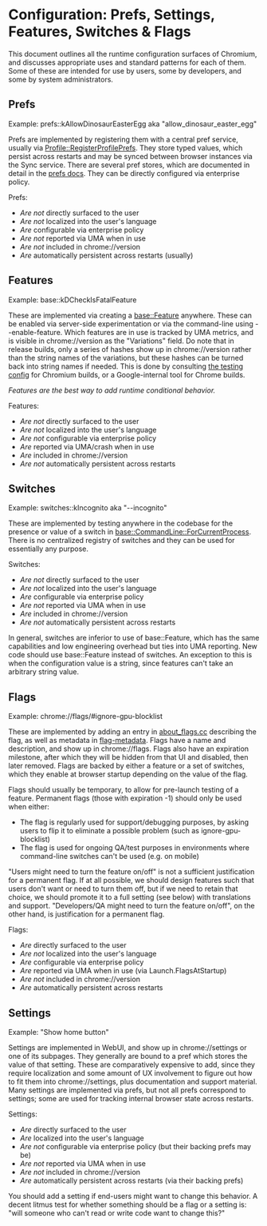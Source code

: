 # Configuration: Prefs, Settings, Features, Switches & Flags

This document outlines all the runtime configuration surfaces of Chromium,
and discusses appropriate uses and standard patterns for each of them. Some of
these are intended for use by users, some by developers, and some by system
administrators.

## Prefs

Example: prefs::kAllowDinosaurEasterEgg aka "allow_dinosaur_easter_egg"

Prefs are implemented by registering them with a central pref service, usually
via [Profile::RegisterProfilePrefs][profile-register]. They store typed values,
which persist across restarts and may be synced between browser instances via
the Sync service. There are several pref stores, which are documented in detail
in the [prefs docs][prefs]. They can be directly configured via enterprise
policy.

Prefs:

* *Are not* directly surfaced to the user
* *Are not* localized into the user's language
* *Are* configurable via enterprise policy
* *Are not* reported via UMA when in use
* *Are not* included in chrome://version
* *Are* automatically persistent across restarts (usually)

## Features

Example: base::kDCheckIsFatalFeature

These are implemented via creating a [base::Feature][base-feature] anywhere.
These can be enabled via server-side experimentation or via the command-line
using --enable-feature.  Which features are in use is tracked by UMA metrics,
and is visible in chrome://version as the "Variations" field. Do note that in
release builds, only a series of hashes show up in chrome://version rather than
the string names of the variations, but these hashes can be turned back into
string names if needed. This is done by consulting [the testing
config][fieldtrial-config] for Chromium builds, or a Google-internal tool for
Chrome builds.

*Features are the best way to add runtime conditional behavior.*

Features:

* *Are not* directly surfaced to the user
* *Are not* localized into the user's language
* *Are not* configurable via enterprise policy
* *Are* reported via UMA/crash when in use
* *Are* included in chrome://version
* *Are not* automatically persistent across restarts

## Switches

Example: switches::kIncognito aka "--incognito"

These are implemented by testing anywhere in the codebase for the presence or
value of a switch in [base::CommandLine::ForCurrentProcess][base-commandline].
There is no centralized registry of switches and they can be used for
essentially any purpose.

Switches:

* *Are not* directly surfaced to the user
* *Are not* localized into the user's language
* *Are* configurable via enterprise policy
* *Are not* reported via UMA when in use
* *Are* included in chrome://version
* *Are not* automatically persistent across restarts

In general, switches are inferior to use of base::Feature, which has the same
capabilities and low engineering overhead but ties into UMA reporting. New code
should use base::Feature instead of switches. An exception to this is when the
configuration value is a string, since features can't take an arbitrary string
value.

## Flags

Example: chrome://flags/#ignore-gpu-blocklist

These are implemented by adding an entry in [about_flags.cc][about-flags]
describing the flag, as well as metadata in [flag-metadata][flag-metadata].
Flags have a name and description, and show up in chrome://flags. Flags also
have an expiration milestone, after which they will be hidden from that UI and
disabled, then later removed. Flags are backed by either a feature or a set of
switches, which they enable at browser startup depending on the value of the
flag.

Flags should usually be temporary, to allow for pre-launch testing of a feature.
Permanent flags (those with expiration -1) should only be used when either:

* The flag is regularly used for support/debugging purposes, by asking users to
  flip it to eliminate a possible problem (such as ignore-gpu-blocklist)
* The flag is used for ongoing QA/test purposes in environments where command-line
  switches can't be used (e.g. on mobile)

"Users might need to turn the feature on/off" is not a sufficient justification
for a permanent flag. If at all possible, we should design features such that
users don't want or need to turn them off, but if we need to retain that choice,
we should promote it to a full setting (see below) with translations and
support.  "Developers/QA might need to turn the feature on/off", on the other
hand, is justification for a permanent flag.

Flags:

* *Are* directly surfaced to the user
* *Are not* localized into the user's language
* *Are* configurable via enterprise policy
* *Are* reported via UMA when in use (via Launch.FlagsAtStartup)
* *Are not* included in chrome://version
* *Are* automatically persistent across restarts

## Settings

Example: "Show home button"

Settings are implemented in WebUI, and show up in chrome://settings or one of
its subpages. They generally are bound to a pref which stores the value of that
setting. These are comparatively expensive to add, since they require
localization and some amount of UX involvement to figure out how to fit them
into chrome://settings, plus documentation and support material. Many settings
are implemented via prefs, but not all prefs correspond to settings; some are
used for tracking internal browser state across restarts.

Settings:

* *Are* directly surfaced to the user
* *Are* localized into the user's language
* *Are not* configurable via enterprise policy (but their backing prefs may be)
* *Are not* reported via UMA when in use
* *Are not* included in chrome://version
* *Are* automatically persistent across restarts (via their backing prefs)

You should add a setting if end-users might want to change this behavior. A
decent litmus test for whether something should be a flag or a setting is: "will
someone who can't read or write code want to change this?"

[base-commandline]: https://cs.chromium.org/chromium/src/base/command_line.h?type=cs&l=98
[base-feature]: https://cs.chromium.org/chromium/src/base/feature_list.h?sq=package:chromium&g=0&l=53
[about-flags]: https://cs.chromium.org/chromium/src/chrome/browser/about_flags.cc
[fieldtrial-config]: https://cs.chromium.org/chromium/src/testing/variations/fieldtrial_testing_config.json
[flag-metadata]: https://cs.chromium.org/chromium/src/chrome/browser/flag-metadata.json
[prefs]: https://www.chromium.org/developers/design-documents/preferences
[profile-register]: https://cs.chromium.org/chromium/src/chrome/browser/profiles/profile.cc?type=cs&g=0&l=138
